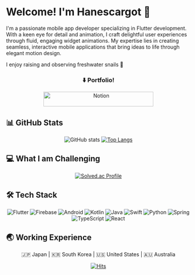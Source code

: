 
<!--START_SECTION:waka-->
<!--END_SECTION:waka-->
# Welcome! I'm Hanescargot 👋
I'm a passionate mobile app developer specializing in Flutter development. With a keen eye for detail and animation, I craft delightful user experiences through fluid, engaging widget animations. My expertise lies in creating seamless, interactive mobile applications that bring ideas to life through elegant motion design.

I enjoy raising and observing freshwater snails 🐌

<div align="center">
  
  ### ⬇️ Portfolio!
</div>
<div align="center">
  <a href="https://dazzling-mahogany-c00.notion.site/Welcome-I-am-Hyun-Ju-1827f55f512780b7bd3ec4dbe6d0db40">
    <img src="https://img.shields.io/badge/✨_Check_Out_My_Work_✨-%23000000.svg?style=plastic&logo=notion&logoColor=white&labelColor=blueviolet&color=FF69B4" alt="Notion" width="300" height="40"/>
  </a>
  
</div>


## 📊 GitHub Stats
<div align="center">
  
  ![GitHub stats](https://github-readme-stats.vercel.app/api?username=hanescargot&show_icons=true&theme=outrun)
  [![Top Langs](https://github-readme-stats.vercel.app/api/top-langs/?username=hanescargot&layout=compact&theme=outrun)](https://github.com/hanescargot/github-readme-stats)
  
</div>

## 💻 What I am Challenging
<div align="center">
  
  [![Solved.ac Profile](http://mazassumnida.wtf/api/v2/generate_badge?boj=hanescargotit)](https://solved.ac/hanescargotit/)
  
</div>

## 🛠 Tech Stack
<div align="center">
  
  ![Flutter](https://img.shields.io/badge/Flutter-%2302569B.svg?style=for-the-badge&logo=Flutter&logoColor=white)
  ![Firebase](https://img.shields.io/badge/Firebase-%23039BE5.svg?style=for-the-badge&logo=firebase)
  ![Android](https://img.shields.io/badge/Android-3DDC84?style=for-the-badge&logo=android&logoColor=white)
  ![Kotlin](https://img.shields.io/badge/Kotlin-0095D5?style=for-the-badge&logo=kotlin&logoColor=white)
  ![Java](https://img.shields.io/badge/Java-ED8B00?style=for-the-badge&logo=openjdk&logoColor=white)
  ![Swift](https://img.shields.io/badge/Swift-F54A2A?style=for-the-badge&logo=swift&logoColor=white)
  ![Python](https://img.shields.io/badge/Python-3670A0?style=for-the-badge&logo=python&logoColor=ffdd54)
  ![Spring](https://img.shields.io/badge/Spring-%236DB33F.svg?style=for-the-badge&logo=spring&logoColor=white)
  ![TypeScript](https://img.shields.io/badge/TypeScript-%23007ACC.svg?style=for-the-badge&logo=typescript&logoColor=white)
  ![React](https://img.shields.io/badge/React-%2320232a.svg?style=for-the-badge&logo=react&logoColor=%2361DAFB)
  
</div>

## 🌏 Working Experience 

<div align="center">

🇯🇵 Japan | 🇰🇷 South Korea | 🇺🇸 United States | 🇦🇺 Australia

</div>


<div align="center">
  
  [![Hits](https://hits.seeyoufarm.com/api/count/incr/badge.svg?url=https%3A%2F%2Fgithub.com%2Fhanescargot&count_bg=%23FF00FF&title_bg=%23555555&icon=&icon_color=%23E7E7E7&title=hits&edge_flat=false)](https://hits.seeyoufarm.com)
</div>
